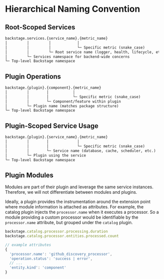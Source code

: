 # Hierarchical Naming Convention

## Root-Scoped Services

```markdown
backstage.services.{service_name}.{metric_name}
│         │         │            │
│         │         │            └─ Specific metric (snake_case)
│         │         └─ Root service name (logger, health, lifecycle, etc.)
│         └─ Services namespace for backend-wide concerns
└─ Top-level Backstage namespace
```

## Plugin Operations

```markdown
backstage.{plugin}.{component}.{metric_name}
│         │        │           │
│         │        │           └─ Specific metric (snake_case)
│         │        └─ Component/feature within plugin
│         └─ Plugin name (matches package structure)
└─ Top-level Backstage namespace
```

## Plugin-Scoped Service Usage

```markdown
backstage.{plugin}.{service_name}.{metric_name}
│         │        │             │
│         │        │             └─ Specific metric (snake_case)
│         │        └─ Service name (database, cache, scheduler, etc.)
│         └─ Plugin using the service
└─ Top-level Backstage namespace
```

## Plugin Modules

Modules are part of their plugin and leverage the same service instances. Therefore, we will not differentiate between modules and plugins.

Ideally, a plugin provides the instrumentation around the extension point where module information is attached as attributes. For example, the catalog plugin injects the `processor.name` when it executes a processor. So a module providing a custom processor would be identifiable by the `processor.name` attribute, but grouped under the `catalog` plugin.

```ts
backstage.catalog.processor.processing.duration
backstage.catalog.processor.entities.processed.count

// example attributes
{
  'processor.name': 'github_discovery_processor',
  'operation.status': 'success | error',
  // ...
  'entity.kind': 'component'
}
```
